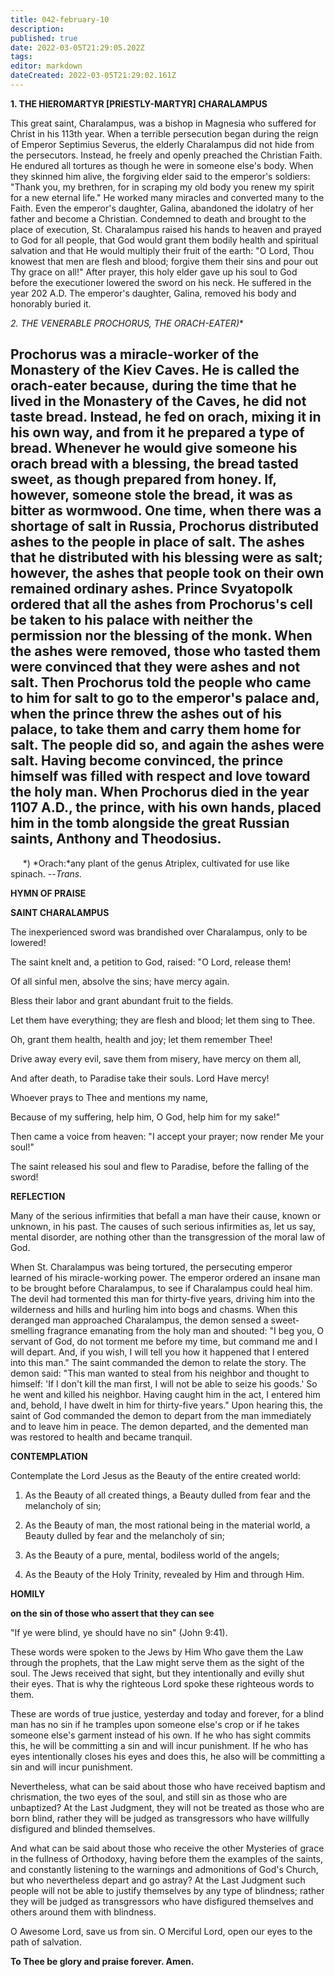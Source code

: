 ```yaml
---
title: 042-february-10
description: 
published: true
date: 2022-03-05T21:29:05.202Z
tags: 
editor: markdown
dateCreated: 2022-03-05T21:29:02.161Z
---
```


**1. THE HIEROMARTYR [PRIESTLY-MARTYR] CHARALAMPUS**

This great saint, Charalampus, was a bishop in Magnesia who suffered for Christ in his 113th year. When a terrible persecution began during the reign of Emperor Septimius Severus, the elderly Charalampus did not hide from the persecutors. Instead, he freely and openly preached the Christian Faith. He endured all tortures as though he were in someone else's body. When they skinned him alive, the forgiving elder said to the emperor's soldiers: "Thank you, my brethren, for in scraping my old body you renew my spirit for a new eternal life." He worked many miracles and converted many to the Faith. Even the emperor's daughter, Galina, abandoned the idolatry of her father and become a Christian. Condemned to death and brought to the place of execution, St. Charalampus raised his hands to heaven and prayed to God for all people, that God would grant them bodily health and spiritual salvation and that He would multiply their fruit of the earth: "O Lord, Thou knowest that men are flesh and blood; forgive them their sins and pour out Thy grace on all!" After prayer, this holy elder gave up his soul to God before the executioner lowered the sword on his neck. He suffered in the year 202 A.D. The emperor's daughter, Galina, removed his body and honorably buried it.

**2. THE VENERABLE PROCHORUS, THE ORACH-EATER*)**

Prochorus was a miracle-worker of the Monastery of the Kiev Caves. He is called the orach-eater because, during the time that he lived in the Monastery of the Caves, he did not taste bread. Instead, he fed on orach, mixing it in his own way, and from it he prepared a type of bread. Whenever he would give someone his orach bread with a blessing, the bread tasted sweet, as though prepared from honey. If, however, someone stole the bread, it was as bitter as wormwood. One time, when there was a shortage of salt in Russia, Prochorus distributed ashes to the people in place of salt. The ashes that he distributed with his blessing were as salt; however, the ashes that people took on their own remained ordinary ashes. Prince Svyatopolk ordered that all the ashes from Prochorus's cell be taken to his palace with neither the permission nor the blessing of the monk. When the ashes were removed, those who tasted them were convinced that they were ashes and not salt. Then Prochorus told the people who came to him for salt to go to the emperor's palace and, when the prince threw the ashes out of his palace, to take them and carry them home for salt. The people did so, and again the ashes were salt. Having become convinced, the prince himself was filled with respect and love toward the holy man. When Prochorus died in the year 1107 A.D., the prince, with his own hands, placed him in the tomb alongside the great Russian saints, Anthony and Theodosius.
--------------------
     *) *Orach:*any plant of the genus Atriplex, cultivated for use like spinach. --*Trans.*



**HYMN OF PRAISE**

**SAINT CHARALAMPUS**

The inexperienced sword was brandished over Charalampus,
only to be lowered!

The saint knelt and, a petition to God, raised:
"O Lord, release them!

Of all sinful men, absolve the sins;
have mercy again.

Bless their labor and grant abundant 
fruit to the fields.

Let them have everything; they are flesh and blood;
let them sing to Thee.

Oh, grant them health, health and joy;
let them remember Thee!

Drive away every evil, save them from misery,
have mercy on them all,

And after death, to Paradise take their souls.
Lord Have mercy!

Whoever prays to Thee
and mentions my name,

Because of my suffering, help him,
O God, help him for my sake!"

Then came a voice from heaven: "I accept your prayer;
now render Me your soul!"

The saint released his soul and flew to Paradise,
before the falling of the sword!


**REFLECTION**

Many of the serious infirmities that befall a man have their cause, known or unknown, in his past. The causes of such serious infirmities as, let us say, mental disorder, are nothing other than the transgression of the moral law of God.

When St. Charalampus was being tortured, the persecuting emperor learned of his miracle-working power. The emperor ordered an insane man to be brought before Charalampus, to see if Charalampus could heal him. The devil had tormented this man for thirty-five years, driving him into the wilderness and hills and hurling him into bogs and chasms. When this deranged man approached Charalampus, the demon sensed a sweet-smelling fragrance emanating from the holy man and shouted: "I beg you, O servant of God, do not torment me before my time, but command me and I will depart. And, if you wish, I will tell you how it happened that I entered into this man." The saint commanded the demon to relate the story. The demon said: "This man wanted to steal from his neighbor and thought to himself: 'If I don't kill the man first, I will not be able to seize his goods.' So he went and killed his neighbor. Having caught him in the act, I entered him and, behold, I have dwelt in him for thirty-five years." Upon hearing this, the saint of God commanded the demon to depart from the man immediately and to leave him in peace. The demon departed, and the demented man was restored to health and became tranquil.


**CONTEMPLATION**

Contemplate the Lord Jesus as the Beauty of the entire created world:

1.  As the Beauty of all created things, a Beauty dulled from fear and the melancholy of sin;

1.  As the Beauty of man, the most rational being in the material world, a Beauty dulled by fear and the melancholy of sin;

1.  As the Beauty of a pure, mental, bodiless world of the angels;

1.  As the Beauty of the Holy Trinity, revealed by Him and through Him.



**HOMILY**

**on the sin of those who assert that they can see**

"If ye were blind, ye should have no sin" (John 9:41).

These words were spoken to the Jews by Him Who gave them the Law through the prophets, that the Law might serve them as the sight of the soul. The Jews received that sight, but they intentionally and evilly shut their eyes. That is why the righteous Lord spoke these righteous words to them.

These are words of true justice, yesterday and today and forever, for a blind man has no sin if he tramples upon someone else's crop or if he takes someone else's garment instead of his own. If he who has sight commits this, he will be committing a sin and will incur punishment. If he who has eyes intentionally closes his eyes and does this, he also will be committing a sin and will incur punishment.

Nevertheless, what can be said about those who have received baptism and chrismation, the two eyes of the soul, and still sin as those who are unbaptized? At the Last Judgment, they will not be treated as those who are born blind, rather they will be judged as transgressors who have willfully disfigured and blinded themselves.

And what can be said about those who receive the other Mysteries of grace in the fullness of Orthodoxy, having before them the examples of the saints, and constantly listening to the warnings and admonitions of God's Church, but who nevertheless depart and go astray? At the Last Judgment such people will not be able to justify themselves by any type of blindness; rather they will be judged as transgressors who have disfigured themselves and others around them with blindness.

O Awesome Lord, save us from sin. O Merciful Lord, open our eyes to the path of salvation.

**To Thee be glory and praise forever. Amen.**
